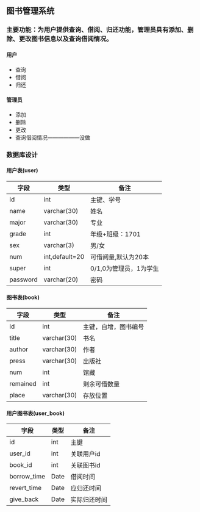 ## 图书管理系统

### 主要功能：为用户提供查询、借阅、归还功能，管理员具有添加、删除、更改图书信息以及查询借阅情况。

#### 用户

- 查询
- 借阅
- 归还

#### 管理员

- 添加
- 删除
- 更改
- 查询借阅情况——————没做



###  数据库设计

#### 用户表(user)

| 字段     | 类型           | 备注                   |
| -------- | -------------- | ---------------------- |
| id       | int            | 主键、学号             |
| name     | varchar(30)    | 姓名                   |
| major    | varchar(30)    | 专业                   |
| grade    | int            | 年级+班级：1701        |
| sex      | varchar(3)     | 男/女                  |
| num      | int,default=20 | 可借阅量,默认为20本    |
| super    | int            | 0/1,0为管理员，1为学生 |
| password | varchar(20)    | 密码                   |

#### 图书表(book)

| 字段     | 类型        | 备注                 |
| -------- | ----------- | -------------------- |
| id       | int         | 主键，自增，图书编号 |
| title    | varchar(30) | 书名                 |
| author   | varchar(30) | 作者                 |
| press    | varchar(30) | 出版社               |
| num      | int         | 馆藏                 |
| remained | int         | 剩余可借数量         |
| place    | varchar(30) | 存放位置             |



#### 用户图书表(user_book)

| 字段        | 类型 | 备注         |
| ----------- | ---- | ------------ |
| id          | int  | 主键         |
| user_id     | int  | 关联用户id   |
| book_id     | int  | 关联图书id   |
| borrow_time | Date | 借阅时间     |
| revert_time | Date | 应归还时间   |
| give_back   | Date | 实际归还时间 |

